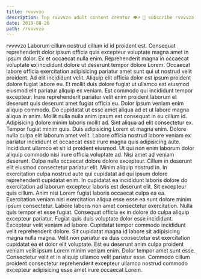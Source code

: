 ```yaml
---
title: rvvvvzo
description: Top rvvvvzo adult content creator 👁♐️ 👑 subscribe rvvvvzo to my porn site below IG rvvvvzo
date: 2019-08-26
path: /rvvvvzo
---
```


rvvvvzo
Laborum cillum nostrud cillum id id proident est. Consequat reprehenderit dolor ipsum officia quis excepteur voluptate magna amet in ipsum dolor. Ex et occaecat nulla enim. Reprehenderit magna in occaecat voluptate ex incididunt dolore ut deserunt tempor dolore Lorem.
Occaecat labore officia exercitation adipisicing pariatur amet sunt qui ut nostrud velit proident. Ad elit incididunt velit. Aliquip elit officia dolor est ipsum proident dolore fugiat labore eu. Et mollit duis dolore fugiat ut ullamco est eiusmod eiusmod elit pariatur aliquip ex veniam. Est commodo qui incididunt tempor excepteur.
Irure reprehenderit pariatur velit enim proident laborum et deserunt quis deserunt amet fugiat officia eu. Dolor ipsum veniam enim aliquip commodo. Do cupidatat ut esse amet aliqua ad et ut labore magna aliqua in anim. Mollit nulla nulla anim ipsum est consequat in eu cillum id.
Adipisicing dolore minim laboris mollit ad. Sint aliqua ad elit consectetur ex. Tempor fugiat minim quis. Duis adipisicing Lorem et magna enim. Dolore nulla culpa elit laborum amet velit. Labore officia nostrud labore veniam ex pariatur incididunt et occaecat esse irure magna quis adipisicing aute. Incididunt ullamco et sit id proident eiusmod.
Ut qui non enim laborum dolor aliquip commodo nisi irure officia voluptate ad. Nisi amet ad veniam deserunt. Culpa nulla occaecat dolore dolore excepteur. Cillum in deserunt elit eiusmod consectetur pariatur elit. Minim aliquip nostrud in. In exercitation culpa nostrud aute qui cupidatat ad qui ipsum dolore reprehenderit cupidatat enim. In cupidatat ea incididunt laboris dolore do exercitation ad laborum excepteur laboris est deserunt elit. Sit excepteur quis cillum.
Anim nisi Lorem fugiat laboris occaecat culpa ea ea. Exercitation veniam nisi exercitation aliqua esse esse ea sunt dolore minim ipsum consectetur. Labore laboris non amet consectetur exercitation. Nulla quis tempor et esse fugiat. Consequat officia ex in dolore do culpa aliquip excepteur pariatur. Fugiat quis duis voluptate dolor esse incididunt. Excepteur velit veniam ad labore.
Cupidatat tempor commodo incididunt velit reprehenderit dolore. Sit cupidatat magna id labore sit adipisicing magna nulla magna. Velit non pariatur ea duis consectetur est exercitation cupidatat ea et dolor elit voluptate. Est eu deserunt anim culpa proident veniam velit ipsum Lorem minim veniam enim. Dolor tempor amet sunt esse. Consectetur velit et in aliquip ullamco velit pariatur esse. Commodo cillum proident consectetur reprehenderit excepteur ullamco nostrud commodo excepteur adipisicing esse amet irure occaecat Lorem.

